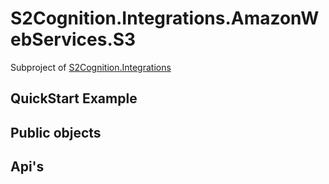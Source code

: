 ﻿#  S2Cognition.Integrations.AmazonWebServices.S3

Subproject of [S2Cognition.Integrations](../readme.md)

## QuickStart Example

## Public objects

## Api's

